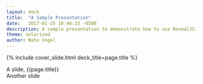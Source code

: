 ```yaml
---
layout: deck
title:  "A Sample Presentation"
date:   2017-01-25 16:46:33 -0500
description: A sample presentation to demonstrate how to use RevealJS.
theme: solarized
author: Nate Vogel
---
```



{% include cover_slide.html deck_title=page.title %}
<section> A slide, {{page.title}} </section>
<section> Another slide </section>
